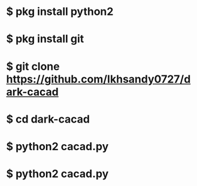 # $ pkg install python2
# $ pkg install git
# $ git clone https://github.com/Ikhsandy0727/dark-cacad
# $ cd dark-cacad
# $ python2 cacad.py
# $ python2 cacad.py
